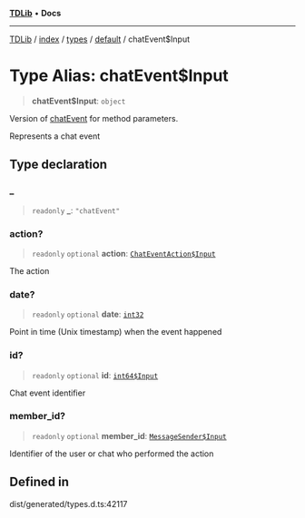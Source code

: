 [**TDLib**](../../../../../../README.md) • **Docs**

***

[TDLib](../../../../../../modules.md) / [index](../../../../../README.md) / [types](../../../README.md) / [default](../README.md) / chatEvent$Input

# Type Alias: chatEvent$Input

> **chatEvent$Input**: `object`

Version of [chatEvent](chatEvent.md) for method parameters.

Represents a chat event

## Type declaration

### \_

> `readonly` **\_**: `"chatEvent"`

### action?

> `readonly` `optional` **action**: [`ChatEventAction$Input`](ChatEventAction$Input.md)

The action

### date?

> `readonly` `optional` **date**: [`int32`](int32.md)

Point in time (Unix timestamp) when the event happened

### id?

> `readonly` `optional` **id**: [`int64$Input`](int64$Input.md)

Chat event identifier

### member\_id?

> `readonly` `optional` **member\_id**: [`MessageSender$Input`](MessageSender$Input.md)

Identifier of the user or chat who performed the action

## Defined in

dist/generated/types.d.ts:42117
